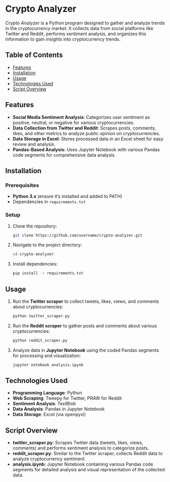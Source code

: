 # Crypto Analyzer

*Crypto Analyzer* is a Python program designed to gather and analyze trends in the cryptocurrency market. It collects data from social platforms like Twitter and Reddit, performs sentiment analysis, and organizes this information to gain insights into cryptocurrency trends.

## Table of Contents
- [Features](#features)
- [Installation](#installation)
- [Usage](#usage)
- [Technologies Used](#technologies-used)
- [Script Overview](#script-overview)


## Features

- **Social Media Sentiment Analysis**: Categorizes user sentiment as positive, neutral, or negative for various cryptocurrencies.
- **Data Collection from Twitter and Reddit**: Scrapes posts, comments, likes, and other metrics to analyze public opinion on cryptocurrencies.
- **Data Storage in Excel**: Stores processed data in an Excel sheet for easy review and analysis.
- **Pandas-Based Analysis**: Uses Jupyter Notebook with various Pandas code segments for comprehensive data analysis.

## Installation

### Prerequisites
- **Python 3.x** (ensure it’s installed and added to PATH)
- Dependencies in `requirements.txt`

### Setup
1. Clone the repository:
    ```bash
    git clone https://github.com/username/crypto-analyzer.git
    ```
2. Navigate to the project directory:
    ```bash
    cd crypto-analyzer
    ```
3. Install dependencies:
    ```bash
    pip install -r requirements.txt
    ```

## Usage

1. Run the **Twitter scraper** to collect tweets, likes, views, and comments about cryptocurrencies:
    ```bash
    python twitter_scraper.py
    ```

2. Run the **Reddit scraper** to gather posts and comments about various cryptocurrencies:
    ```bash
    python reddit_scraper.py
    ```

3. Analyze data in **Jupyter Notebook** using the coded Pandas segments for processing and visualization:
    ```bash
    jupyter notebook analysis.ipynb
    ```

## Technologies Used

- **Programming Language**: Python
- **Web Scraping**: Tweepy for Twitter, PRAW for Reddit
- **Sentiment Analysis**: TextBlob
- **Data Analysis**: Pandas in Jupyter Notebook
- **Data Storage**: Excel (via openpyxl)

## Script Overview

- **twitter_scraper.py**: Scrapes Twitter data (tweets, likes, views, comments) and performs sentiment analysis to categorize posts.
- **reddit_scraper.py**: Similar to the Twitter scraper, collects Reddit data to analyze cryptocurrency sentiment.
- **analysis.ipynb**: Jupyter Notebook containing various Pandas code segments for detailed analysis and visual representation of the collected data.

